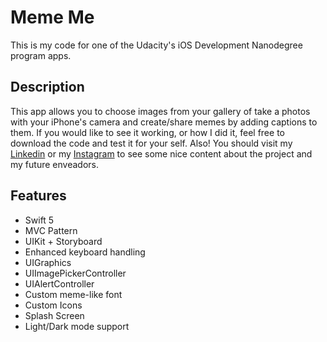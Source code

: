 # Meme Me 

This is my code for one of the Udacity's iOS Development Nanodegree program apps. 

## Description

This app allows you to choose images from your gallery of take a photos with your iPhone's camera and create/share memes by adding captions to them. 
If you would like to see it working, or how I did it, feel free to download the code and test it for your self. Also! You should visit my [Linkedin](https://www.linkedin.com/in/letfelipemarques/) or my [Instagram](https://www.instagram.com/marques.visarq/) to see some nice content about the project and my future enveadors. 

## Features

- Swift 5
- MVC Pattern
- UIKit + Storyboard
- Enhanced keyboard handling
- UIGraphics
- UIImagePickerController
- UIAlertController
- Custom meme-like font
- Custom Icons 
- Splash Screen
- Light/Dark mode support
